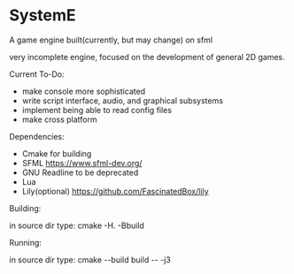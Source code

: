 # SystemE
A game engine built(currently, but may change) on sfml

very incomplete engine, focused on the development of general 2D games.

Current To-Do:
- make console more sophisticated
- write script interface, audio, and graphical subsystems
- implement being able to read config files
- make cross platform

Dependencies:
-    Cmake           for building
-    SFML            https://www.sfml-dev.org/
-    GNU Readline    to be deprecated
-    Lua
-    Lily(optional)  https://github.com/FascinatedBox/lily

Building:

in source dir type: cmake -H. -Bbuild

Running:

in source dir type: cmake --build build -- -j3

